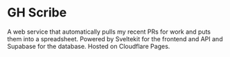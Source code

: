 # GH Scribe
A web service that automatically pulls my recent PRs for work and puts them into a spreadsheet. Powered by Sveltekit for the frontend and API and Supabase for the database. Hosted on Cloudflare Pages.

